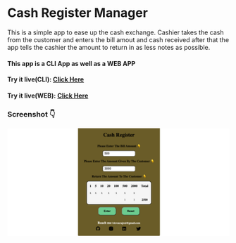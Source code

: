 # Cash Register Manager

This is a simple app to ease up the cash exchange. Cashier takes the cash from the customer and enters the bill amout and cash received after that the app tells the cashier the amount to return in as less notes as possible.
#### This app is a CLI App as well as a WEB APP

#### Try it live(CLI): [Click Here](https://replit.com/@SurajRai4/cashRegisterManager?embed=1&output=1)

#### Try it live(WEB): [Click Here](https://cash-register-manager-01.netlify.app)

### Screenshot 👇
![cash-register-manager](./media/cassh-register-manager.png)


